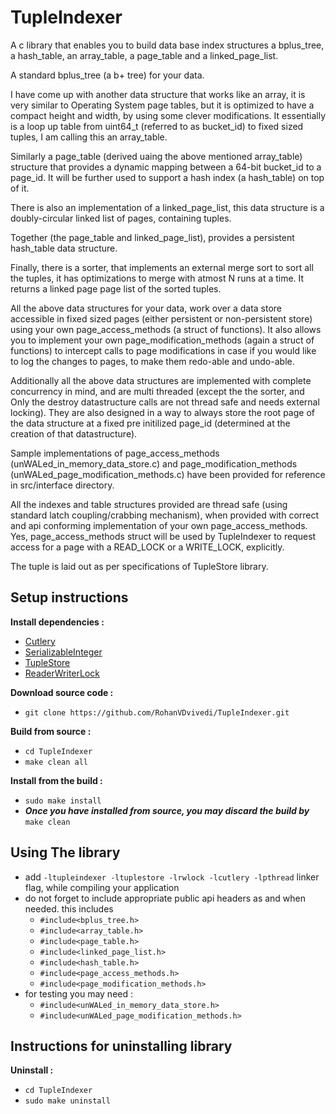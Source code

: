 # TupleIndexer
A c library that enables you to build data base index structures a bplus_tree, a hash_table, an array_table, a page_table and a linked_page_list.

A standard bplus_tree (a b+ tree) for your data.

I have come up with another data structure that works like an array, it is very similar to Operating System page tables, but it is optimized to have a compact height and width, by using some clever modifications. It essentially is a loop up table from uint64_t (referred to as bucket_id) to fixed sized tuples, I am calling this an array_table.

Similarly a page_table (derived uaing the above mentioned array_table) structure that provides a dynamic mapping between a 64-bit bucket_id to a page_id. It will be further used to support a hash index (a hash_table) on top of it.

There is also an implementation of a linked_page_list, this data structure is a doubly-circular linked list of pages, containing tuples.

Together (the page_table and linked_page_list), provides a persistent hash_table data structure.

Finally, there is a sorter, that implements an external merge sort to sort all the tuples, it has optimizations to merge with atmost N runs at a time. It returns a linked page page list of the sorted tuples.

All the above data structures for your data, work over a data store accessible in fixed sized pages (either persistent or non-persistent store) using your own page_access_methods (a struct of functions). It also allows you to implement your own page_modification_methods (again a struct of functions) to intercept calls to page modifications in case if you would like to log the changes to pages, to make them redo-able and undo-able.

Additionally all the above data structures are implemented with complete concurrency in mind, and are multi threaded (except the the sorter, and Only the destroy datastructure calls are not thread safe and needs external locking). They are also designed in a way to always store the root page of the data structure at a fixed pre initilized page_id (determined at the creation of that datastructure).

Sample implementations of page_access_methods (unWALed_in_memory_data_store.c) and page_modification_methods (unWALed_page_modification_methods.c) have been provided for reference in src/interface directory.

All the indexes and table structures provided are thread safe (using standard latch coupling/crabbing mechanism), when provided with correct and api conforming implementation of your own page_access_methods. Yes, page_access_methods struct will be used by TupleIndexer to request access for a page with a READ_LOCK or a WRITE_LOCK, explicitly.

The tuple is laid out as per specifications of TupleStore library.

## Setup instructions
**Install dependencies :**
 * [Cutlery](https://github.com/RohanVDvivedi/Cutlery)
 * [SerializableInteger](https://github.com/RohanVDvivedi/SerializableInteger)
 * [TupleStore](https://github.com/RohanVDvivedi/TupleStore)
 * [ReaderWriterLock](https://github.com/RohanVDvivedi/ReaderWriterLock)

**Download source code :**
 * `git clone https://github.com/RohanVDvivedi/TupleIndexer.git`

**Build from source :**
 * `cd TupleIndexer`
 * `make clean all`

**Install from the build :**
 * `sudo make install`
 * ***Once you have installed from source, you may discard the build by*** `make clean`

## Using The library
 * add `-ltupleindexer -ltuplestore -lrwlock -lcutlery -lpthread` linker flag, while compiling your application
 * do not forget to include appropriate public api headers as and when needed. this includes
   * `#include<bplus_tree.h>`
   * `#include<array_table.h>`
   * `#include<page_table.h>`
   * `#include<linked_page_list.h>`
   * `#include<hash_table.h>`
   * `#include<page_access_methods.h>`
   * `#include<page_modification_methods.h>`
 * for testing you may need :
   * `#include<unWALed_in_memory_data_store.h>`
   * `#include<unWALed_page_modification_methods.h>`

## Instructions for uninstalling library

**Uninstall :**
 * `cd TupleIndexer`
 * `sudo make uninstall`
